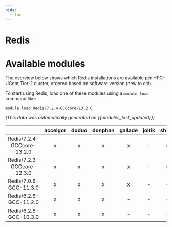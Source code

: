 ```yaml
---
hide:
  - toc
---
```


Redis
=====

# Available modules


The overview below shows which Redis installations are available per HPC-UGent Tier-2 cluster, ordered based on software version (new to old).

To start using Redis, load one of these modules using a `module load` command like:

```shell
module load Redis/7.2.4-GCCcore-13.2.0
```

*(This data was automatically generated on {{modules_last_updated}})*  

| |accelgor|doduo|donphan|gallade|joltik|shinx|skitty|
| :---: | :---: | :---: | :---: | :---: | :---: | :---: | :---: |
|Redis/7.2.4-GCCcore-13.2.0|x|x|x|x|-|x|x|
|Redis/7.2.3-GCCcore-12.3.0|x|x|x|x|-|x|x|
|Redis/7.0.8-GCC-11.3.0|x|x|x|x|-|-|-|
|Redis/6.2.6-GCC-11.2.0|x|x|x|-|-|-|-|
|Redis/6.2.6-GCC-10.3.0|x|x|x|-|-|-|-|
